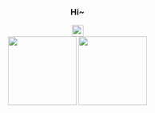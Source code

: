 <center>
  <h3>Hi~</h3>
  <img height="23px" src="https://profile-counter.glitch.me/hiroi-sora/count.svg"/>
</center>


<div align="center" >

<!-- GitHub 数据统计 -->
<img height="137px" src="https://github-readme-stats.vercel.app/api?username=hiroi-sora&hide_title=true&hide_border=true&theme=dark&bg_color=30,e96443,c64dff&title_color=fff&text_color=fff" />
<img height="137px" src="https://github-readme-stats-git-masterrstaa-rickstaa.vercel.app/api/top-langs/?username=hiroi-sora&hide_title=true&hide_border=true&layout=compact&langs_count=6&text_color=fff&bg_color=30,c64dff,66ccff&theme=dark" />

</div>